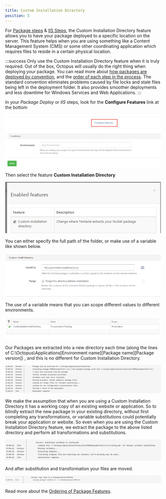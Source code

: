 ```yaml
---
title: Custom Installation Directory
position: 5
---
```



For [Package steps](http://docs.octopusdeploy.com/display/OD/Deploying+packages) & [IIS Steps](http://docs.octopusdeploy.com/display/OD/IIS+Websites+and+Application+Pools), the Custom Installation Directory feature allows you to have your package deployed to a specific location on the server. This feature helps when you are using something like a Content Management System (CMS) or some other coordinating application which requires files to reside in a certain physical location.

:::success
Only use the Custom Installation Directory feature when it is truly required. Out of the box, Octopus will usually do the right thing when deploying your package. You can read more about [how packages are deployed by convention](/docs/home/deploying-applications/deploying-packages.md), and the [order of each step in the process](/docs/home/reference/package-deployment-feature-ordering.md). The standard convention eliminates problems caused by file locks and stale files being left in the deployment folder. It also provides smoother deployments and less downtime for Windows Services and Web Applications.
:::





In your *Package Deploy* or *IIS* steps, look for the **Configure Features** link at the bottom


![](/docs/images/3048085/5865882.jpg)


Then select the feature **Custom Installation Directory**


![](/docs/images/3048085/3277679.png)


You can either specify the full path of the folder, or make use of a variable like shown below.


![](/docs/images/3048085/3277678.png)


The use of a variable means that you can scope different values to different environments.


![](/docs/images/3048085/3277677.png)


Our Packages are extracted into a new directory each time (along the lines of C:\Octopus\Applications\[Environment name]\[Package name]\[Package version]\) , and this is no different for Custom Installation Directory.


![](/docs/images/3048085/3277682.png)


We make the assumption that when you are using a Custom Installation Directory it has a working copy of an existing website or application. So to blindly extract the new package in your existing directory, without first completing any transformations, or variable substitutions could potentially break your application or website. So even when you are using the Custom Installation Directory feature, we extract the package to the above listed directory and perform all transformations and substitutions.


![](/docs/images/3048085/3277681.png)


And after substitution and transformation your files are moved.


![](/docs/images/3048085/3277680.png)


Read more about the [Ordering of Package Features](/docs/home/reference/package-deployment-feature-ordering.md).
